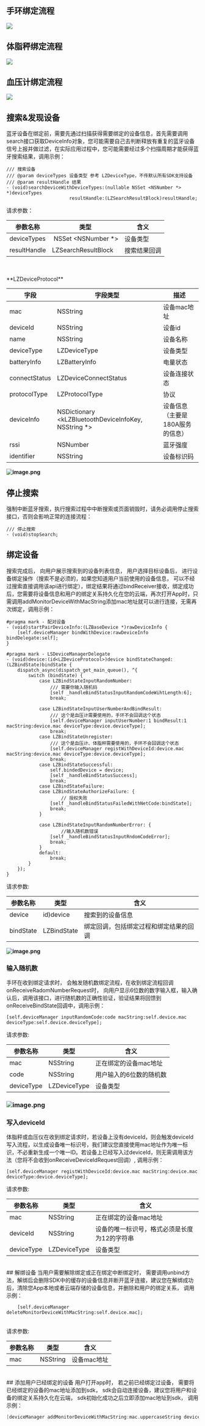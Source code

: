 <a name="zUI4q"></a>
## 手环绑定流程
![](https://cdn.nlark.com/yuque/__puml/a9dc2490b711c4bf1a20cbbfd1cfb2ef.svg#lake_card_v2=eyJjb2RlIjoiQHN0YXJ0dW1sXG5cbmF1dG9udW1iZXJcblxuYWN0b3IgXCLnlKjmiLdcIiBhcyBVc2VyXG5wYXJ0aWNpcGFudCBcIkFwcFwiIGFzIEFwcFxucGFydGljaXBhbnQgXCJTREtcIiBhcyBTREtcbnBhcnRpY2lwYW50IFwi6K6-5aSHXCIgYXMgRGV2aWNlXG5cbmFjdGl2YXRlIEFwcFxuQXBwIC0-IFNESzog5Yid5aeL5YyWU0RL77ya6LCD55SoaW5pdFdpdGhBcHBJZOWIneWni-WMllxuXG5hY3RpdmF0ZSBVc2VyXG5cblVzZXIgLT4gQXBwOiDpgInmi6norr7lpIflj5Hotbfnu5HlrprmtYHnqItcbmFjdGl2YXRlIEFwcFxuXG5BcHAgLT4gU0RLOiDlj5HotbfmkJzntKLor7fmsYLvvJpzZWFyY2hEZXZpY2VXaXRoRGV2aWNlVHlwZXNcbmFjdGl2YXRlIFNES1xuXG5TREsgLS0-IEFwcDog6L-U5Zue5pCc57Si57uT5p6cXG5ub3RlIHJpZ2h0IG9mIFNESzog5q-P5qyh6L-U5Zue5Y2V5Liq6K6-5aSH77yM5LiN5aSE55CG6YeN5aSN57uT5p6cXG5cbmFjdGl2YXRlIEFwcFxuQXBwIC0-IEFwcDog6IGa5ZCI5pCc57Si57uT5p6c77yM5oyJ54Wn5L-h5Y-35by65bqm5o6S5bqPXG5cbkFwcCAtLT4gVXNlcjog5ZCR55So5oi35bGV56S65pCc57Si5Yiw55qE6K6-5aSH5YiX6KGoXG5cblVzZXIgLT4gQXBwOiDpgInmi6nkuIDkuKrmkJzntKLliLDnmoTorr7lpIfov5vooYznu5HlrppcblxuQXBwIC0-IFNESzog6LCD55SoYmluZFdpdGhEZXZpY2VcblxuU0RLIC0-IERldmljZTog6L-e5o6l6K6-5aSH77yM6I635Y-W6ZqP5py65pWwXG5cbkRldmljZSAtPiBTREs6IOi_lOWbnumaj-acuuaVsFxuXG5TREsgLS0-IEFwcDog5Zue6LCDYmluZFN0YXRlQ2hhbmdlZCzlkYrnn6XpnIDopoHpmo_mnLrmlbDphY3lr7lcblxuQXBwIC0-IEFwcDog5pi-56S66ZqP5py65pWw6L6T5YWl5qGGXG5cblVzZXIgLT4gQXBwOiDovpPlhaXpmo_mnLrmlbBcblxuQXBwIC0-IFNESzog6LCD55SoaW5wdXRSYW5kb21Db2Rl6L6T5YWl6ZqP5py65pWwXG5cblNESyAtPiBTREs6IOmqjOivgemaj-acuuaVsOeahOato-ehruaAp1xuXG5TREsgLT4gRGV2aWNlOiDlkYrnn6Xpqozor4Hnu5PmnpxcblxuU0RLIC0tPiBBcHA6IOWbnuiwg2JpbmRTdGF0ZUNoYW5nZWTlkYrnn6Xnu5Hlrprnu5PmnpxcblxuU0RLIC0-IFNESzog5byA5aeL5o6l5pS25pWw5o2uXG5AZW5kdW1sIiwidHlwZSI6InB1bWwiLCJtYXJnaW4iOnRydWUsImlkIjoiZGdqSmgiLCJ1cmwiOiJodHRwczovL2Nkbi5ubGFyay5jb20veXVxdWUvX19wdW1sL2E5ZGMyNDkwYjcxMWM0YmYxYTIwY2JiZmQxY2ZiMmVmLnN2ZyIsImNhcmQiOiJkaWFncmFtIn0=)

<a name="h49mf"></a>
## 体脂秤绑定流程


![](https://cdn.nlark.com/yuque/__puml/68a8d787df4c33bb93612bb507d1b9b0.svg#lake_card_v2=eyJjb2RlIjoiQHN0YXJ0dW1sXG5cbmF1dG9udW1iZXJcblxuYWN0b3IgXCLnlKjmiLdcIiBhcyBVc2VyXG5wYXJ0aWNpcGFudCBcIkFwcFwiIGFzIEFwcFxucGFydGljaXBhbnQgXCJTREtcIiBhcyBTREtcbnBhcnRpY2lwYW50IFwi6K6-5aSHXCIgYXMgRGV2aWNlICNvcmFuZ2VcblxuYWN0aXZhdGUgQXBwXG5BcHAgLT4gU0RLOiDliJ3lp4vljJZTREvvvJrosIPnlKhpbml0V2l0aEFwcElk5Yid5aeL5YyWXG5cbmFjdGl2YXRlIFVzZXJcblxuVXNlciAtPiBBcHA6IOmAieaLqeiuvuWkh-WPkei1t-e7keWumua1geeoi1xuYWN0aXZhdGUgQXBwXG5cbkFwcCAtPiBTREs6IOWPkei1t-aQnOe0ouivt-axgu-8mnNlYXJjaERldmljZVdpdGhEZXZpY2VUeXBlc1xuYWN0aXZhdGUgU0RLXG5cblNESyAtLT4gQXBwOiDov5Tlm57mkJzntKLnu5Pmnpxcbm5vdGUgcmlnaHQgb2YgU0RLOiDmr4_mrKHov5Tlm57ljZXkuKrorr7lpIfvvIzkuI3lpITnkIbph43lpI3nu5PmnpxcblxuYWN0aXZhdGUgQXBwXG5BcHAgLT4gQXBwOiDogZrlkIjmkJzntKLnu5PmnpzvvIzmjInnhafkv6Hlj7flvLrluqbmjpLluo9cblxuQXBwIC0tPiBVc2VyOiDlkJHnlKjmiLflsZXnpLrmkJzntKLliLDnmoTorr7lpIfliJfooahcblxuVXNlciAtPiBBcHA6IOmAieaLqeS4gOS4quaQnOe0ouWIsOeahOiuvuWkh-i_m-ihjOe7keWumlxuXG5BcHAgLT4gU0RLOiDosIPnlKhiaW5kV2l0aERldmljZVxuXG5TREsgLT4gRGV2aWNlOiDov57mjqXorr7lpIdcblNESyAtPiBTREs66K-75Y-W6K6-5aSH5L-h5oGv77yM5Yik5pat5piv5ZCm6ZyA6KaB55Sf5oiQRGV2aWNlSWRcblNESyAtLT4gQXBwOiDlm57osINiaW5kU3RhdGVDaGFuZ2VkLOWRiuefpemcgOimgeWGmeWFpURldmljZUlkXG5BcHAgLT4gU0RLOiDosIPnlKhyZWdpc3RXaXRoRGV2aWNlSWTlhpnlhaVEZXZpY2VJRFxuU0RLIC0-IERldmljZTog5YaZ5YWlRGV2aWNlSURcblxuU0RLIC0tPiBBcHA6IOWbnuiwg2JpbmRTdGF0ZUNoYW5nZWTlkYrnn6Xnu5Hlrprnu5PmnpxcblxuU0RLIC0-IFNESzog5byA5aeL5o6l5pS25pWw5o2uXG5AZW5kdW1sIiwidHlwZSI6InB1bWwiLCJtYXJnaW4iOnRydWUsImlkIjoiRjh6NkEiLCJ1cmwiOiJodHRwczovL2Nkbi5ubGFyay5jb20veXVxdWUvX19wdW1sLzY4YThkNzg3ZGY0YzMzYmI5MzYxMmJiNTA3ZDFiOWIwLnN2ZyIsImNhcmQiOiJkaWFncmFtIn0=)

<a name="IqDQp"></a>
## 血压计绑定流程


![](https://cdn.nlark.com/yuque/__puml/a7c3776598267626d1ae185f131f785a.svg#lake_card_v2=eyJjb2RlIjoiQHN0YXJ0dW1sXG5cbmF1dG9udW1iZXJcblxuYWN0b3IgXCLnlKjmiLdcIiBhcyBVc2VyXG5wYXJ0aWNpcGFudCBcIkFwcFwiIGFzIEFwcFxucGFydGljaXBhbnQgXCJTREtcIiBhcyBTREtcbnBhcnRpY2lwYW50IFwi6K6-5aSHXCIgYXMgRGV2aWNlICNvcmFuZ2VcblxuYWN0aXZhdGUgQXBwXG5BcHAgLT4gU0RLOiDliJ3lp4vljJZTREvvvJrosIPnlKhpbml0V2l0aEFwcElk5Yid5aeL5YyWXG5cbmFjdGl2YXRlIFVzZXJcblxuVXNlciAtPiBBcHA6IOmAieaLqeiuvuWkh-WPkei1t-e7keWumua1geeoi1xuYWN0aXZhdGUgQXBwXG5cbkFwcCAtPiBTREs6IOWPkei1t-aQnOe0ouivt-axgu-8mnNlYXJjaERldmljZVdpdGhEZXZpY2VUeXBlc1xuYWN0aXZhdGUgU0RLXG5cblNESyAtLT4gQXBwOiDov5Tlm57mkJzntKLnu5Pmnpxcbm5vdGUgcmlnaHQgb2YgU0RLOiDmr4_mrKHov5Tlm57ljZXkuKrorr7lpIfvvIzkuI3lpITnkIbph43lpI3nu5PmnpxcblxuYWN0aXZhdGUgQXBwXG5BcHAgLT4gQXBwOiDogZrlkIjmkJzntKLnu5PmnpzvvIzmjInnhafkv6Hlj7flvLrluqbmjpLluo9cblxuQXBwIC0tPiBVc2VyOiDlkJHnlKjmiLflsZXnpLrmkJzntKLliLDnmoTorr7lpIfliJfooahcblxuVXNlciAtPiBBcHA6IOmAieaLqeS4gOS4quaQnOe0ouWIsOeahOiuvuWkh-i_m-ihjOe7keWumlxuXG5BcHAgLT4gU0RLOiDosIPnlKhiaW5kV2l0aERldmljZVxuXG5TREsgLT4gRGV2aWNlOiDov57mjqXorr7lpIdcblNESyAtPiBTREs66K-75Y-W6K6-5aSH5L-h5oGv77yM5Yik5pat5piv5ZCm6ZyA6KaB55Sf5oiQRGV2aWNlSWRcblNESyAtLT4gQXBwOiDlm57osINiaW5kU3RhdGVDaGFuZ2VkLOWRiuefpemcgOimgeWGmeWFpURldmljZUlkXG5BcHAgLT4gU0RLOiDosIPnlKhyZWdpc3RXaXRoRGV2aWNlSWTlhpnlhaVEZXZpY2VJRFxuU0RLIC0-IERldmljZTog5YaZ5YWlRGV2aWNlSURcblNESyAtLT4gQXBwOiDlm57osINiaW5kU3RhdGVDaGFuZ2VkLOWRiuefpemcgOimgeWGmeWFpeeUqOaIt-e8luWPt1xuQXBwIC0-IFNESzog6LCD55SoaW5wdXRVc2VyTnVtYmVy5YaZ5YWl55So5oi357yW5Y-3XG5TREsgLS0-IEFwcDog5Zue6LCDYmluZFN0YXRlQ2hhbmdlZCzlkYrnn6Xnu5Hlrprnu5PmnpxcblNESyAtPiBTREs6IOW8gOWni-aOpeaUtuaVsOaNrlxuQGVuZHVtbCIsInR5cGUiOiJwdW1sIiwibWFyZ2luIjp0cnVlLCJpZCI6ImR4eWluIiwidXJsIjoiaHR0cHM6Ly9jZG4ubmxhcmsuY29tL3l1cXVlL19fcHVtbC9hN2MzNzc2NTk4MjY3NjI2ZDFhZTE4NWYxMzFmNzg1YS5zdmciLCJjYXJkIjoiZGlhZ3JhbSJ9)<a name="SzYQV"></a>
## 搜索&发现设备
蓝牙设备在绑定前，需要先通过扫描获得需要绑定的设备信息，首先需要调用search接口获取DeviceInfo对象，您可能需要自己去判断释放有重复的蓝牙设备信号上报并做过滤，在实际应用过程中，您可能需要经过多个扫描周期才能获得蓝牙搜索结果，调用示例：
```
/// 搜索设备
/// @param deviceTypes 设备类型 参考 LZDeviceType，不传默认所有SDK支持设备
/// @param resultHandle 结果
- (void)searchDeviceWithDeviceTypes:(nullable NSSet <NSNumber *> *)deviceTypes
                       resultHandle:(LZSearchResultBlock)resultHandle;
```
请求参数：

| 参数名称 | 类型 | 含义 |
| --- | --- | --- |
| deviceTypes |  NSSet <NSNumber *> | 设备类型 |
| resultHandle | LZSearchResultBlock | 搜索结果回调 |


<br />
<br />**LZDeviceProtocol**

| 字段 | 字段类型 | 描述 |
| --- | --- | --- |
| mac | NSString | 设备mac地址 |
| deviceId | NSString | 设备id |
| name | NSString | 设备名称 |
| deviceType | LZDeviceType | 设备类型 |
| batteryInfo | LZBatteryInfo |  电量状态 |
| connectStatus | LZDeviceConnectStatus | 设备连接状态 |
| protocolType | LZProtocolType |  协议 |
| deviceInfo |  NSDictionary <kLZBluetoothDeviceInfoKey, NSString *> | 设备信息（主要是180A服务的信息） |
| rssi | NSNumber | 蓝牙强度 |
| identifier | NSString | 设备标识码 |

**![image.png](https://cdn.nlark.com/yuque/0/2021/png/265997/1616661516030-e6ccdad6-91e1-4d31-8d73-5756ad506953.png#align=left&display=inline&height=468&margin=%5Bobject%20Object%5D&name=image.png&originHeight=468&originWidth=994&size=58729&status=done&style=none&width=994)**
<a name="ZSNur"></a>
## 停止搜索
强制中断蓝牙搜索，执行搜索过程中中断搜索或页面销毁时，请务必调用停止搜索接口，否则会影响正常的连接流程：
```
/// 停止搜索
- (void)stopSearch;
```
<a name="qAuSv"></a>
## 绑定设备
搜索完成后， 向用户展示搜索到的设备列表信息， 用户选择目标设备后， 进行设备绑定操作（搜索不是必须的，如果您知道用户当前使用的设备信息， 可以不经过搜索直接调用该api进行绑定），绑定结果将通过bindReceiver接收，绑定成功后，您需要将设备信息和用户的绑定关系持久化在您的云端，再次打开App时，只需调用addMonitorDeviceWithMacString添加mac地址就可以进行连接，无需再次绑定，调用示例：
```
#pragma mark - 配对设备
- (void)startPairDeviceInfo:(LZBaseDevice *)rawDeviceInfo {
    [self.deviceManager bindWithDevice:rawDeviceInfo bindDelegate:self];
}

#pragma mark - LSDeviceManagerDelegate
- (void)device:(id<LZDeviceProtocol>)device bindStateChanged:(LZBindState)bindState {
    dispatch_async(dispatch_get_main_queue(), ^{
        switch (bindState) {
            case LZBindStateInputRandomNumber:
                /// 需要你输入随机码
                [self _handleBindStatusInputRandomCodeWihtLength:6];
                break;
                
            case LZBindStateInputUserNumberAndBindResult:
                /// 这个是血压计需要使用的，手环不会回调这个状态
                [self.deviceManager inputUserNumber:1 bindResult:1 macString:device.mac deviceType:device.deviceType];
                break;
            case LZBindStateUnregister:
                /// 这个是血压计、体脂秤需要使用的，手环不会回调这个状态
                [self.deviceManager registWithDeviceId:device.mac macString:device.mac deviceType:device.deviceType];
                break;
            case LZBindStateSuccessful:
                self.bindedDevice = device;
                [self _handleBindStatusSuccess];
                break;
            case LZBindStateFailure:
            case LZBindStateAuthorizeFailure: {
            		// 授权失败
                [self _handleBindStatusFailedWithNetCode:bindState];
                break;
            }
           
            case LZBindStateInputRandomNumberError: {
            		//输入随机数错误
                [self _handleBindStatusInputRndomCodeError];
                break;
            }
            default:
                break;
        }
    });
}
```
请求参数:

| 参数名称 | 类型 | 含义 |
| --- | --- | --- |
| device | id<LZDeviceProtocol>)device | 搜索到的设备信息 |
| bindState | LZBindState | 绑定回调，包括绑定过程和绑定结果的回调 |

**![image.png](https://cdn.nlark.com/yuque/0/2021/png/265997/1616661565817-efc8488d-8d17-4a5a-b9ae-dc8c68e502bd.png#align=left&display=inline&height=486&margin=%5Bobject%20Object%5D&name=image.png&originHeight=486&originWidth=869&size=27260&status=done&style=none&width=869)**
<a name="ltPmF"></a>
### 输入随机数
手环在收到绑定请求时， 会触发随机数绑定流程，在收到绑定流程回调onReceiveRadomNumberRequest时， 向用户显示6位数的数字输入框，输入确认后，调用该接口，进行随机数的正确性验证，验证结果将回馈到onReceiveBindState回调中，调用示例：
```
[self.deviceManager inputRandomCode:code macString:self.device.mac deviceType:self.device.deviceType];

```
请求参数:

| 参数名称 | 类型 | 含义 |
| --- | --- | --- |
| mac | NSString | 正在绑定的设备mac地址 |
| code | NSString | 用户输入的6位数的随机数 |
| deviceType | LZDeviceType | 设备类型 |

<a name="ytm6G"></a>
### ![image.png](https://cdn.nlark.com/yuque/0/2021/png/265997/1616661592332-b90f1f43-71e5-4795-b948-eb5460c7e15f.png#align=left&display=inline&height=474&margin=%5Bobject%20Object%5D&name=image.png&originHeight=474&originWidth=869&size=31643&status=done&style=none&width=869)
<a name="ht7MX"></a>
### 写入deviceId
体脂秤或血压仪在收到绑定请求时，若设备上没有deviceId，则会触发deviceId写入流程，以生成设备唯一标识号，我们建议您直接使用mac地址作为唯一标识，不必重新生成一个唯一ID。若设备上已经写入过deviceId，则无需调用该方法（您将不会收到onReceiveDeviceIdRequest回调）, 调用示例：
```
[self.deviceManager registWithDeviceId:device.mac macString:device.mac deviceType:device.deviceType];
```
请求参数:

| 参数名称 | 类型 | 含义 |
| --- | --- | --- |
| mac | NSString | 正在绑定的设备mac地址 |
| deviceId | NSString | 设备的唯一标识号，格式必须是长度为12的字符串 |
| deviceType | LZDeviceType | 设备类型 |

<br />
<a name="no1Ja"></a>
## 解绑设备
当用户需要解除绑定或正在绑定中断绑定时， 需要调用unbind方法，解绑后会删除SDK中的缓存的设备信息并断开蓝牙连接，建议您在解绑成功后，清除您App本地或者云端存储的设备信息，并删除和用户的绑定关系， 调用示例：<br />

```
    [self.deviceManager deleteMonitorDeviceWithMacString:self.device.mac];
```

<br />请求参数:

| 参数名称 | 类型 | 含义 |
| --- | --- | --- |
| mac | NSString | 设备mac地址 |

<br />
<a name="EGGHI"></a>
## 添加用户已经绑定的设备
用户打开app时， 若之前已经绑定过设备， 需要将已经绑定的设备的mac地址添加到sdk， sdk会自动连接设备，建议您将用户和设备的绑定关系持久化在云端， sdk初始化成功之后立即添加mac地址到sdk， 调用示例：

```objectivec
[deviceManager addMonitorDeviceWithMacString:mac.uppercaseString deviceType:LZDeviceTypeBracelet];
```



